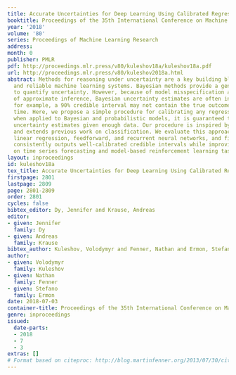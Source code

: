 ```yaml
---
title: Accurate Uncertainties for Deep Learning Using Calibrated Regression
booktitle: Proceedings of the 35th International Conference on Machine Learning
year: '2018'
volume: '80'
series: Proceedings of Machine Learning Research
address: 
month: 0
publisher: PMLR
pdf: http://proceedings.mlr.press/v80/kuleshov18a/kuleshov18a.pdf
url: http://proceedings.mlr.press/v80/kuleshov2018a.html
abstract: Methods for reasoning under uncertainty are a key building block of accurate
  and reliable machine learning systems. Bayesian methods provide a general framework
  to quantify uncertainty. However, because of model misspecification and the use
  of approximate inference, Bayesian uncertainty estimates are often inaccurate —
  for example, a 90% credible interval may not contain the true outcome 90% of the
  time. Here, we propose a simple procedure for calibrating any regression algorithm;
  when applied to Bayesian and probabilistic models, it is guaranteed to produce calibrated
  uncertainty estimates given enough data. Our procedure is inspired by Platt scaling
  and extends previous work on classification. We evaluate this approach on Bayesian
  linear regression, feedforward, and recurrent neural networks, and find that it
  consistently outputs well-calibrated credible intervals while improving performance
  on time series forecasting and model-based reinforcement learning tasks.
layout: inproceedings
id: kuleshov18a
tex_title: Accurate Uncertainties for Deep Learning Using Calibrated Regression
firstpage: 2801
lastpage: 2809
page: 2801-2809
order: 2801
cycles: false
bibtex_editor: Dy, Jennifer and Krause, Andreas
editor:
- given: Jennifer
  family: Dy
- given: Andreas
  family: Krause
bibtex_author: Kuleshov, Volodymyr and Fenner, Nathan and Ermon, Stefano
author:
- given: Volodymyr
  family: Kuleshov
- given: Nathan
  family: Fenner
- given: Stefano
  family: Ermon
date: 2018-07-03
container-title: Proceedings of the 35th International Conference on Machine Learning
genre: inproceedings
issued:
  date-parts:
  - 2018
  - 7
  - 3
extras: []
# Format based on citeproc: http://blog.martinfenner.org/2013/07/30/citeproc-yaml-for-bibliographies/
---
```

